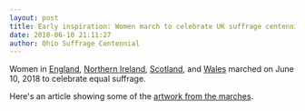 ```yaml
---
layout: post
title: Early inspiration: Women march to celebrate UK suffrage centennial
date: 2018-06-10 21:11:27
author: Ohio Suffrage Centennial
---
```


Women in <a href="https://www.bbc.com/news/uk-44427627" target="_blank"> England</a>, <a href="https://www.bbc.com/news/uk-northern-ireland-44401185" target="_blank"> Northern Ireland</a>, <a href="https://www.bbc.com/news/uk-scotland-edinburgh-east-fife-44412728" target="_blank"> Scotland</a>, and <a href="https://www.bbc.com/news/uk-wales-south-east-wales-44412315" target="_blank"> Wales</a> marched on June 10, 2018 to celebrate equal suffrage.

Here's an article showing some of the <a href="https://www.bbc.com/news/entertainment-arts-44401761" target="_blank"> artwork from the marches</a>.


